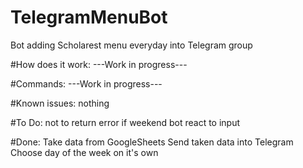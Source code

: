 # TelegramMenuBot
 Bot adding Scholarest menu everyday into Telegram group

#How does it work:
---Work in progress---

#Commands:
---Work in progress---

#Known issues:
nothing

#To Do:
not to return error if weekend
bot react to input

#Done:
Take data from GoogleSheets
Send taken data into Telegram
Choose day of the week on it's own